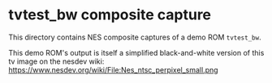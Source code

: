 # tvtest_bw composite capture

This directory contains NES composite captures of a demo ROM `tvtest_bw`.

This demo ROM's output is itself a simplified black-and-white version of this tv image on the nesdev wiki: https://www.nesdev.org/wiki/File:Nes_ntsc_perpixel_small.png

